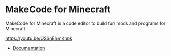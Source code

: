 # MakeCode for Minecraft

MakeCode for Minecraft is a code editor to build fun mods and programs for Minecraft.

https://youtu.be/USSnEhmKnpk

* [Documentation](/docs)